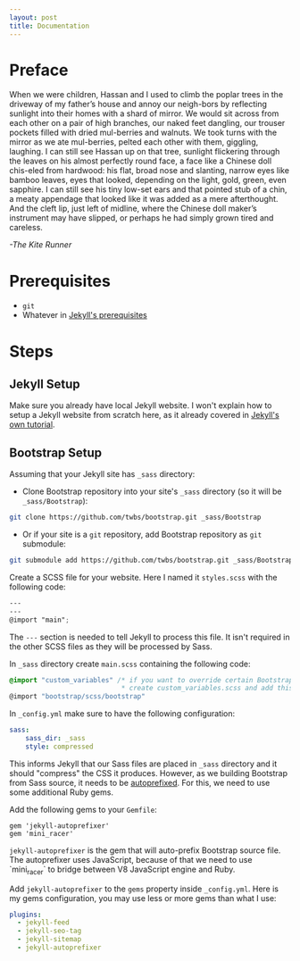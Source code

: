 ```yaml
---
layout: post
title: Documentation
---
```


# Preface

When we were children, Hassan and I used to climb the poplar trees in
the driveway of my father’s house and annoy our neigh-bors by reflecting
sunlight into their homes with a shard of mirror. We would sit across
from each other on a pair of high branches, our naked feet dangling, our
trouser pockets filled with dried mul-berries and walnuts. We took turns
with the mirror as we ate mul-berries, pelted each other with them,
giggling, laughing. I can still see Hassan up on that tree, sunlight
flickering through the leaves on his almost perfectly round face, a face
like a Chinese doll chis-eled from hardwood: his flat, broad nose and
slanting, narrow eyes like bamboo leaves, eyes that looked, depending on
the light, gold, green, even sapphire. I can still see his tiny low-set
ears and that pointed stub of a chin, a meaty appendage that looked like
it was added as a mere afterthought. And the cleft lip, just left of
midline, where the Chinese doll maker’s instrument may have slipped, or
perhaps he had simply grown tired and careless.

*-The Kite Runner*

# Prerequisites

-   `git`
-   Whatever in [Jekyll's
    prerequisites](https://jekyllrb.com/docs/installation/)

# Steps

## Jekyll Setup

Make sure you already have local Jekyll website. I won't explain how to
setup a Jekyll website from scratch here, as it already covered in
[Jekyll's own
tutorial](https://jekyllrb.com/docs/step-by-step/01-setup/).

## Bootstrap Setup

Assuming that your Jekyll site has `_sass` directory:

-   Clone Bootstrap repository into your site's `_sass` directory (so it
    will be `_sass/Bootstrap`):

``` bash
git clone https://github.com/twbs/bootstrap.git _sass/Bootstrap
```

-   Or if your site is a `git` repository, add Bootstrap repository as
    `git` submodule:

``` bash
git submodule add https://github.com/twbs/bootstrap.git _sass/Bootstrap
```

Create a SCSS file for your website. Here I named it `styles.scss` with
the following code:

``` scss
---
---
@import "main";
```

The `---` section is needed to tell Jekyll to process this file. It
isn't required in the other SCSS files as they will be processed by
Sass.

In `_sass` directory create `main.scss` containing the following code:

``` scss
@import "custom_variables" /* if you want to override certain Bootstrap variables,
                            * create custom_variables.scss and add this line */
@import "bootstrap/scss/bootstrap"
```

In `_config.yml` make sure to have the following configuration:

``` yaml
sass:
    sass_dir: _sass
    style: compressed
```

This informs Jekyll that our Sass files are placed in `_sass` directory
and it should "compress" the CSS it produces. However, as we building
Bootstrap from Sass source, it needs to be
[autoprefixed](https://github.com/postcss/autoprefixer). For this, we
need to use some additional Ruby gems.

Add the following gems to your `Gemfile`:

``` gemfile
gem 'jekyll-autoprefixer'
gem 'mini_racer'
```

`jekyll-autoprefixer` is the gem that will auto-prefix Bootstrap source
file. The autoprefixer uses JavaScript, because of that we need to use
\`mini<sub>racer</sub>\` to bridge between V8 JavaScript engine and
Ruby.

Add `jekyll-autoprefixer` to the `gems` property inside `_config.yml`.
Here is my gems configuration, you may use less or more gems than what I
use:

``` yaml
plugins:
  - jekyll-feed
  - jekyll-seo-tag
  - jekyll-sitemap
  - jekyll-autoprefixer
```
